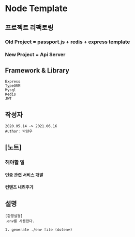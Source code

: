 # Node Template

## 프로젝트 리팩토링

### Old Project = passport.js + redis + express template

### New Project = Api Server

## Framework & Library

```
Express
TypeORM
Mysql
Redis
JWT
```

## 작성자

```
2020.05.14 -> 2021.06.16
Author: 박현우
```

## [노트]

### 해야할 일

#### 인증 관련 서비스 개발

#### 컨텐츠 내려주기

## 설명

```
[환경설정]
.env를 사용한다.

1. generate ./env file (dotenv)

```
